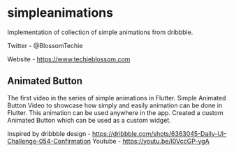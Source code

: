 # simpleanimations

Implementation of collection of simple animations from dribbble.

Twitter -  @BlossomTechie

Website - https://www.techieblossom.com

## Animated Button
The first video in the series of simple animations in Flutter.
Simple Animated Button Video to showcase how simply and easily animation can be done in Flutter. This animation can be used anywhere in the app. Created a custom Animated Button which can be used as a custom widget.

Inspired by dribbble design - https://dribbble.com/shots/6363045-Daily-UI-Challenge-054-Confirmation
Youtube - https://youtu.be/l0VccGP-ygA
